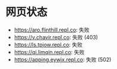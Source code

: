 # 网页状态
- https://aro.flinthill.repl.co: 失败
- https://v.chavir.repl.co: 失败 (403)
- https://ls.tpjow.repl.co: 失败
- https://qi.limqin.repl.co: 失败
- https://apping.eywjx.repl.co: 失败 (502)
